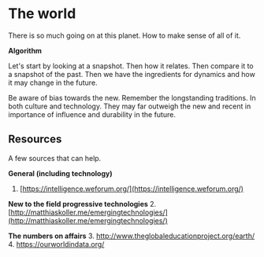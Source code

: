 # The world
There is so much going on at this planet. How to make sense of all of it. 

**Algorithm**

Let's start by looking at a snapshot. Then how it relates. Then compare it to a snapshot of the past. Then we have the ingredients for dynamics and how it may change in the future.

Be aware of bias towards the new. Remember the longstanding traditions. In both culture and technology. They may far outweigh the new and recent in importance of influence and durability in the future.

## Resources
A few sources that can help.

**General (including technology)**
1. [https://intelligence.weforum.org/](https://intelligence.weforum.org/)

**New to the field progressive technologies**
2. [http://matthiaskoller.me/emergingtechnologies/](http://matthiaskoller.me/emergingtechnologies/)

**The numbers on affairs**
3. http://www.theglobaleducationproject.org/earth/ 
4. https://ourworldindata.org/